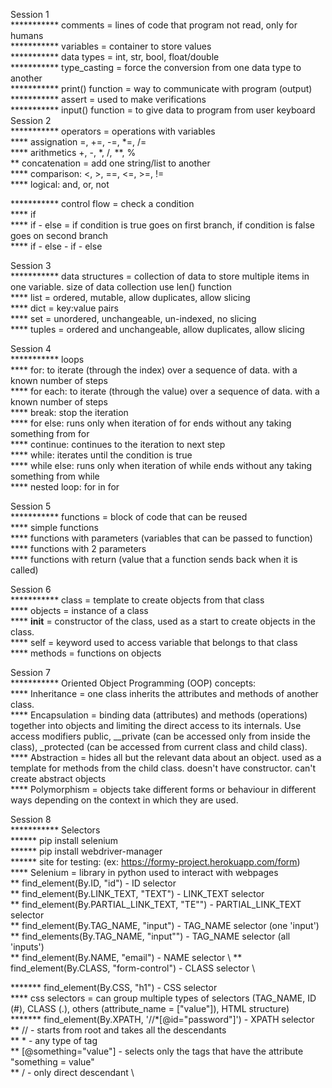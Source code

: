 Session 1 \
*********** comments = lines of code that program not read, only for humans \
*********** variables = container to store values \
*********** data types = int, str, bool, float/double \
*********** type_casting = force the conversion from one data type to another \
*********** print() function = way to communicate with program (output) \
*********** assert = used to make verifications \
*********** input() function = to give data to program from user keyboard \
Session 2 \
*********** operators = operations with variables \
**** assignation =, +=, -=, *=, /= \
**** arithmetics +, -, *, /, **, % \
** concatenation = add one string/list to another\
**** comparison: <, >, ==, <=, >=, != \
**** logical: and, or, not


*********** control flow = check a condition \
**** if \
**** if - else = if condition is true goes on first branch, if condition is false goes on second branch \
**** if - else - if - else

Session 3 \
*********** data structures = collection of data to store multiple items in one variable. size of data collection use len() function \
**** list = ordered, mutable, allow duplicates, allow slicing \
**** dict = key:value pairs \
**** set = unordered, unchangeable, un-indexed, no slicing \
**** tuples = ordered and unchangeable, allow duplicates, allow slicing


Session 4 \
*********** loops \
**** for: to iterate (through the index) over a sequence of data. with a known number of steps \
**** for each: to iterate (through the value) over a sequence of data. with a known number of steps \
**** break: stop the iteration \
**** for else: runs only when iteration of for ends without any taking something from for \
**** continue: continues to the iteration to next step \
**** while: iterates until the condition is true \
**** while else: runs only when iteration of while ends without any taking something from while \
**** nested loop: for in for

Session 5 \
*********** functions = block of code that can be reused \
**** simple functions \
**** functions with parameters (variables that can be passed to function) \
**** functions with 2 parameters \
**** functions with return (value that a function sends back when it is called) 

Session 6 \
*********** class = template to create objects from that class \
**** objects = instance of a class \
**** __init__ = constructor of the class, used as a start to create objects in the class. \
**** self = keyword used to access variable that belongs to that class \
**** methods = functions on objects

Session 7 \
*********** Oriented Object Programming (OOP) concepts: \
**** Inheritance = one class inherits the attributes and methods of another class. \
**** Encapsulation = binding data (attributes) and methods (operations) together into objects and limiting the direct access to its internals. Use access modifiers public, __private (can be accessed only from inside the class), _protected (can be accessed from current class and child class). \
**** Abstraction =  hides all but the relevant data about an object. used as a template for methods from the child class. doesn't have constructor. can't create abstract objects \
**** Polymorphism = objects take different forms or behaviour in different ways depending on the context in which they are used.

Session 8 \
*********** Selectors \
****** pip install selenium \
****** pip install webdriver-manager \
****** site for testing: (ex: https://formy-project.herokuapp.com/form) \
**** Selenium = library in python used to interact with webpages \
** find_element(By.ID, "id") - ID selector \
** find_element(By.LINK_TEXT, "TEXT") - LINK_TEXT selector \
** find_element(By.PARTIAL_LINK_TEXT, "TE"") - PARTIAL_LINK_TEXT selector \
** find_element(By.TAG_NAME, "input") - TAG_NAME selector (one 'input') \
** find_elements(By.TAG_NAME, "input"") - TAG_NAME selector (all 'inputs') \
** find_element(By.NAME, "email") - NAME selector \ 
** find_element(By.CLASS, "form-control") - CLASS selector \

******* find_element(By.CSS, "h1") - CSS selector \
**** css selectors = can group multiple types of selectors (TAG_NAME, ID (#), CLASS (.), others (attribute_name = ["value"]), HTML structure) \
******* find_element(By.XPATH, '//*[@id="password"]') - XPATH selector \
** // - starts from root and takes all the descendants \
** * - any type of tag \
** [@something="value"] - selects only the tags that have the attribute "something = value" \
** / - only direct descendant \